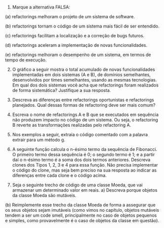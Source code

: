 1. Marque a alternativa FALSA:

(a) refactorings melhoram o projeto de um sistema de software.

(b) refactorings tornam o código de um sistema mais fácil de ser entendido.

(c) refactorings facilitam a localização e a correção de bugs futuros.

(d) refactorings aceleram a implementação de novas funcionalidades.

(e) refactorings melhoram o desempenho de um sistema, em termos de tempo de execução.

2. O gráfico a seguir mostra o total acumulado de novas funcionalidades implementadas em dois sistemas (A e B), de domínios semelhantes, desenvolvidos por times semelhantes, usando as mesmas tecnologias. Em qual dos dois sistemas você acha que refactorings foram realizados de forma sistemática? Justifique a sua resposta.

3. Descreva as diferenças entre refactorings oportunistas e refactorings planejados. Qual dessas formas de refactoring deve ser mais comum?

4. Escreva o nome de refactorings A e B que se executados em sequência não produzem impacto no código de um sistema. Ou seja, o refactoring B reverte as transformações realizadas pelo refactoring A.

5. Nos exemplos a seguir, extraia o código comentado com a palavra extrair para um método g.

6. A seguinte função calcula o n-ésimo termo da sequência de Fibonacci. O primeiro termo dessa sequência é 0; o segundo termo é 1; e a partir daí o n-ésimo termo é a soma dos dois termos anteriores.
Descreva clones dos Tipos 1, 2, 3 e 4 para essa função. Não precisa implementar o código do clone, mas seja bem preciso na sua resposta ao indicar as diferenças entre cada clone e o código acima.

7. Seja o seguinte trecho de código de uma classe Moeda, que vai armazenar um determinado valor em reais.
a) Descreva porque objetos da classe Moeda são mutáveis.

(b) Reimplemente esse trecho da classe Moeda de forma a assegurar que os seus objetos sejam imutáveis (como vimos no capítulo, objetos mutáveis tendem a ser um code smell, principalmente no caso de objetos pequenos e simples, como provavelmente é o caso de objetos da classe em questão).

